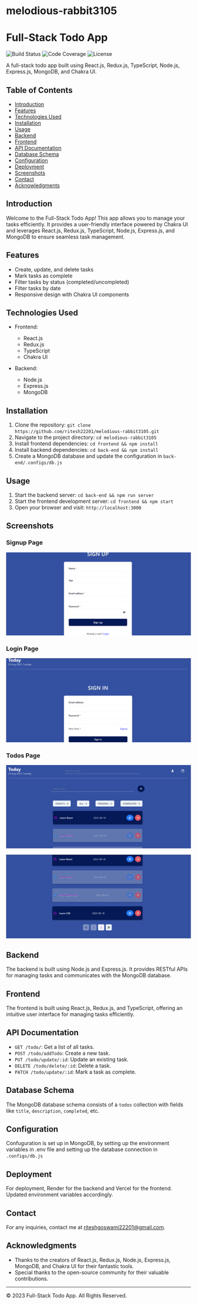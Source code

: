 # melodious-rabbit3105

# Full-Stack Todo App

![Build Status](https://img.shields.io/badge/build-passing-brightgreen)
![Code Coverage](https://img.shields.io/badge/coverage-90%25-green)
![License](https://img.shields.io/badge/license-MIT-blue)

A full-stack todo app built using React.js, Redux.js, TypeScript, Node.js, Express.js, MongoDB, and Chakra UI.

## Table of Contents

- [Introduction](#introduction)
- [Features](#features)
- [Technologies Used](#technologies-used)
- [Installation](#installation)
- [Usage](#usage)
- [Backend](#backend)
- [Frontend](#frontend)
- [API Documentation](#api-documentation)
- [Database Schema](#database-schema)
- [Configuration](#configuration)
- [Deployment](#deployment)
- [Screenshots](#screenshots)
- [Contact](#contact)
- [Acknowledgments](#acknowledgments)

## Introduction

Welcome to the Full-Stack Todo App! This app allows you to manage your tasks efficiently. It provides a user-friendly interface powered by Chakra UI and leverages React.js, Redux.js, TypeScript, Node.js, Express.js, and MongoDB to ensure seamless task management.

## Features

- Create, update, and delete tasks
- Mark tasks as complete
- Filter tasks by status (completed/uncompleted)
- Filter tasks by date
- Responsive design with Chakra UI components

## Technologies Used

- Frontend:
  - React.js
  - Redux.js
  - TypeScript
  - Chakra UI

- Backend:
  - Node.js
  - Express.js
  - MongoDB

## Installation

1. Clone the repository: `git clone https://github.com/ritesh22201/melodious-rabbit3105.git`
2. Navigate to the project directory: `cd melodious-rabbit3105`
3. Install frontend dependencies: `cd frontend && npm install`
4. Install backend dependencies: `cd back-end && npm install`
5. Create a MongoDB database and update the configuration in `back-end/.configs/db.js`

## Usage

1. Start the backend server: `cd back-end && npm run server`
2. Start the frontend development server: `cd frontend && npm start`
3. Open your browser and visit: `http://localhost:3000`

## Screenshots

### Signup Page 

![Signup Page](./frontend/src/assets/signup.png)

### Login Page

![Login Page](./frontend/src/assets/login.png)

### Todos Page

![Todos Page](./frontend/src/assets/home.png)

![Todos Page](./frontend/src/assets/home1.png)

## Backend

The backend is built using Node.js and Express.js. It provides RESTful APIs for managing tasks and communicates with the MongoDB database.

## Frontend

The frontend is built using React.js, Redux.js, and TypeScript, offering an intuitive user interface for managing tasks efficiently.

## API Documentation

- `GET /todo/`: Get a list of all tasks.
- `POST /todo/addTodo`: Create a new task.
- `PUT /todo/update/:id`: Update an existing task.
- `DELETE /todo/delete/:id`: Delete a task.
- `PATCH /todo/update/:id`: Mark a task as complete.

## Database Schema

The MongoDB database schema consists of a `todos` collection with fields like `title`, `description`, `completed`, etc.

## Configuration

Confuguration is set up in MongoDB, by setting up the environment variables in .env file and setting up the database connection in `.configs/db.js`

## Deployment

For deployment, Render for the backend and Vercel for the frontend. Updated environment variables accordingly.

## Contact

For any inquiries, contact me at riteshgoswami22201@gmail.com.

## Acknowledgments

- Thanks to the creators of React.js, Redux.js, Node.js, Express.js, MongoDB, and Chakra UI for their fantastic tools.
- Special thanks to the open-source community for their valuable contributions.

---
© 2023 Full-Stack Todo App. All Rights Reserved.
